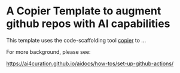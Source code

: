 # A Copier Template to augment github repos with AI capabilities

This template uses the code-scaffolding tool [copier](https://copier.readthedocs.io/) to ...

For more background, please see:

<https://ai4curation.github.io/aidocs/how-tos/set-up-github-actions/>


